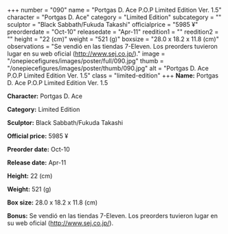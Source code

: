+++
number = "090"
name = "Portgas D. Ace P.O.P Limited Edition Ver. 1.5"
character = "Portgas D. Ace"
category = "Limited Edition"
subcategory = ""
sculptor = "Black Sabbath/Fukuda Takashi"
officialprice = "5985 ¥"
preorderdate = "Oct-10"
releasedate = "Apr-11"
reedition1 = ""
reedition2 = ""
height = "22 (cm)"
weight = "521 (g)"
boxsize = "28.0 x 18.2 x 11.8 (cm)"
observations = "Se vendió en las tiendas 7-Eleven. Los preorders tuvieron lugar en su web oficial (http://www.sej.co.jp/)."
image = "/onepiecefigures/images/poster/full/090.jpg"
thumb = "/onepiecefigures/images/poster/thumb/090.jpg"
alt = "Portgas D. Ace P.O.P Limited Edition Ver. 1.5"
class = "limited-edition"
+++
**Name:** Portgas D. Ace P.O.P Limited Edition Ver. 1.5

**Character:** Portgas D. Ace

**Category:** Limited Edition 

**Sculptor:** Black Sabbath/Fukuda Takashi

**Official price:** 5985 ¥

**Preorder date:** Oct-10

**Release date:** Apr-11

**Height:** 22 (cm)

**Weight:** 521 (g)

**Box size:** 28.0 x 18.2 x 11.8 (cm)

**Bonus:** Se vendió en las tiendas 7-Eleven. Los preorders tuvieron lugar en su web oficial (http://www.sej.co.jp/).
